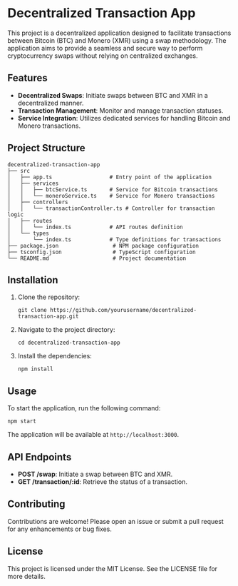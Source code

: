 # Decentralized Transaction App

This project is a decentralized application designed to facilitate transactions between Bitcoin (BTC) and Monero (XMR) using a swap methodology. The application aims to provide a seamless and secure way to perform cryptocurrency swaps without relying on centralized exchanges.

## Features

- **Decentralized Swaps**: Initiate swaps between BTC and XMR in a decentralized manner.
- **Transaction Management**: Monitor and manage transaction statuses.
- **Service Integration**: Utilizes dedicated services for handling Bitcoin and Monero transactions.

## Project Structure

```
decentralized-transaction-app
├── src
│   ├── app.ts                  # Entry point of the application
│   ├── services
│   │   ├── btcService.ts       # Service for Bitcoin transactions
│   │   └── moneroService.ts    # Service for Monero transactions
│   ├── controllers
│   │   └── transactionController.ts # Controller for transaction logic
│   ├── routes
│   │   └── index.ts            # API routes definition
│   └── types
│       └── index.ts            # Type definitions for transactions
├── package.json                 # NPM package configuration
├── tsconfig.json                # TypeScript configuration
└── README.md                    # Project documentation
```

## Installation

1. Clone the repository:
   ```
   git clone https://github.com/yourusername/decentralized-transaction-app.git
   ```

2. Navigate to the project directory:
   ```
   cd decentralized-transaction-app
   ```

3. Install the dependencies:
   ```
   npm install
   ```

## Usage

To start the application, run the following command:

```
npm start
```

The application will be available at `http://localhost:3000`.

## API Endpoints

- **POST /swap**: Initiate a swap between BTC and XMR.
- **GET /transaction/:id**: Retrieve the status of a transaction.

## Contributing

Contributions are welcome! Please open an issue or submit a pull request for any enhancements or bug fixes.

## License

This project is licensed under the MIT License. See the LICENSE file for more details.